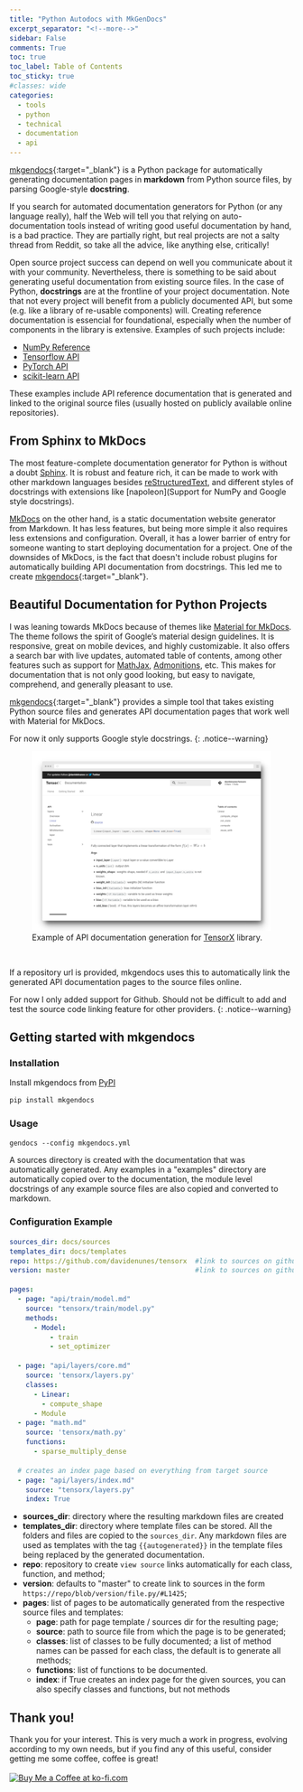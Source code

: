 ```yaml
---
title: "Python Autodocs with MkGenDocs"
excerpt_separator: "<!--more-->"
sidebar: False
comments: True
toc: true
toc_label: Table of Contents
toc_sticky: true
#classes: wide
categories:
  - tools
  - python
  - technical
  - documentation 
  - api
---
```


[mkgendocs](https://github.com/davidenunes/mkgendocs){:target="_blank"} is a
Python package for automatically generating documentation pages in **markdown**
from Python source files, by parsing Google-style **docstring**.

If you search for automated documentation generators for Python (or any language
really), half the Web will tell you that relying on auto-documentation tools
instead of writing good useful documentation by hand, is a bad practice. 
They are partially right, but real projects are not a salty thread from Reddit, so take all the advice, like anything else, critically!

Open source project success can depend on well you communicate about it with your community. Nevertheless, there is something to be said about generating useful documentation from existing source files. In the case of Python, **docstrings** are at the frontline of your project documentation. Note that not every project will benefit from a publicly documented API, but some (e.g. like a library of re-usable components) will. Creating reference documentation is essencial for foundational, especially when the number of components in the library is extensive. Examples of such projects include:

* [NumPy Reference](https://numpy.org/doc/stable/reference/index.html)
* [Tensorflow API](https://www.tensorflow.org/api_docs/python/tf)
* [PyTorch API](https://pytorch.org/docs/stable/)
* [scikit-learn API](https://scikit-learn.org/stable/modules/classes.html)

These examples include API reference documentation that is generated and linked to the original source files (usually hosted on publicly available online repositories).

## From Sphinx to MkDocs
The most feature-complete documentation generator for Python is without a doubt [Sphinx](https://www.sphinx-doc.org/en/master/index.html). It is robust and feature rich, it can be made to work with other markdown languages besides [reStructuredText](https://docutils.sourceforge.io/rst.html), and different styles of docstrings with extensions like [napoleon](Support for NumPy and Google style docstrings). 

[MkDocs](https://www.mkdocs.org/) on the other hand, is a static documentation website generator from Markdown. It has less features, but being more simple it also requires less extensions and configuration. Overall, it has a lower barrier of entry for someone wanting to start deploying documentation for a project. One of the downsides of MkDocs, is the fact that doesn't include robust plugins for automatically building API documentation from docstrings. This led me to create [mkgendocs](https://github.com/davidenunes/mkgendocs){:target="_blank"}.

## Beautiful Documentation for Python Projects
I was leaning towards MkDocs because of themes like [Material for MkDocs](https://squidfunk.github.io/mkdocs-material/). The theme follows the spirit of Google’s material design guidelines. It is responsive, great on mobile devices, and highly customizable. It also offers a search bar with live updates, automated table of contents, among other features such as support for [MathJax](https://squidfunk.github.io/mkdocs-material/reference/mathjax/), [Admonitions](https://squidfunk.github.io/mkdocs-material/reference/admonitions/), etc. This makes for documentation that is not only good looking, but easy to navigate, comprehend, and generally pleasant to use.

[mkgendocs](https://github.com/davidenunes/mkgendocs){:target="_blank"} provides a simple tool that takes existing Python source files and generates API documentation pages that work well with Material for MkDocs. 

For now it only supports Google style docstrings.
{: .notice--warning}


<figure>
    <a href="/assets/images/posts/mkgendocs.png"><img src="/assets/images/posts/mkgendocs.png"></a>
    <figcaption>Example of API documentation generation for <a href="https://tensorx.org">TensorX</a> library.</figcaption>
</figure>

![]()

If a repository url is provided, mkgendocs uses this to automatically link the generated API documentation pages to the source files online. 

For now I only added support for Github. Should not be difficult to add and test the source code linking feature for other providers.
{: .notice--warning}

## Getting started with mkgendocs

### Installation
Install mkgendocs from [PyPI](https://pypi.org/project/mkgendocs/)

```python
pip install mkgendocs
```

### Usage

```
gendocs --config mkgendocs.yml
```

A sources directory is created with the documentation that was automatically generated.
Any examples in a "examples" directory are automatically copied over to the documentation, 
the module level docstrings of any example source files are also copied and converted to markdown. 


### Configuration Example

````yaml
sources_dir: docs/sources
templates_dir: docs/templates
repo: https://github.com/davidenunes/tensorx  #link to sources on github
version: master                               #link to sources on github

pages:
  - page: "api/train/model.md"
    source: "tensorx/train/model.py"
    methods:
      - Model:
          - train
          - set_optimizer
  
  - page: "api/layers/core.md"
    source: 'tensorx/layers.py'
    classes:
      - Linear:
        - compute_shape
      - Module
  - page: "math.md"
    source: 'tensorx/math.py'
    functions:
      - sparse_multiply_dense

  # creates an index page based on everything from target source
  - page: "api/layers/index.md"
    source: "tensorx/layers.py"
    index: True
````

* **sources_dir**: directory where the resulting markdown files are created
* **templates_dir**: directory where template files can be stored. All the folders and files are 
copied to the `sources_dir`. Any markdown files are used as templates with the 
tag `{{autogenerated}}` in the template files being replaced by the generated documentation.
* **repo**: repository to create `view source` links automatically for each class, function, and method;
* **version**: defaults to "master" to create link to sources in the form `https://repo/blob/version/file.py/#L1425`;
* **pages**: list of pages to be automatically generated from the respective source files and templates:
    * **page**: path for page template / sources dir for the resulting page;
    * **source**: path to source file from which the page is to be generated;
    * **classes**: list of classes to be fully documented; a list of method names can be passed for each class, the default is
      to generate all methods; 
    * **functions**: list of functions to be documented.
    * **index**: if True creates an index page for the given sources, you can also specify classes and functions, but not methods
  

## Thank you!
Thank you for your interest. This is very much a work in progress, evolving according to my own needs, but if you find any of this useful, consider getting me some coffee, coffee is great!
<br/><br/>
<a href='https://ko-fi.com/Y8Y0RZO6' target='_blank'><img height='36' style='border:0px;height:36px;' src='https://az743702.vo.msecnd.net/cdn/kofi3.png?v=0' border='0' alt='Buy Me a Coffee at ko-fi.com' /></a>

